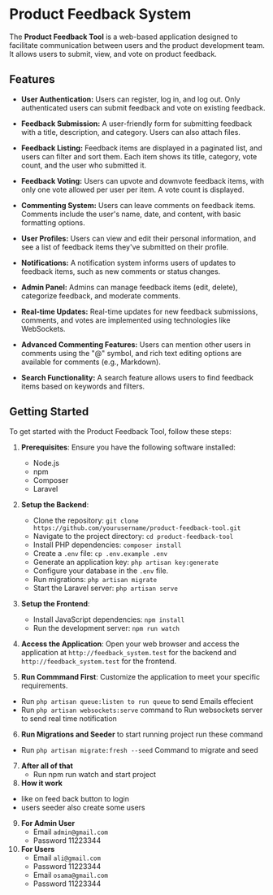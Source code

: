 # Product Feedback System

The **Product Feedback Tool** is a web-based application designed to facilitate communication between users and the product development team. It allows users to submit, view, and vote on product feedback.

## Features

- **User Authentication:** Users can register, log in, and log out. Only authenticated users can submit feedback and vote on existing feedback.

- **Feedback Submission:** A user-friendly form for submitting feedback with a title, description, and category. Users can also attach files.

- **Feedback Listing:** Feedback items are displayed in a paginated list, and users can filter and sort them. Each item shows its title, category, vote count, and the user who submitted it.

- **Feedback Voting:** Users can upvote and downvote feedback items, with only one vote allowed per user per item. A vote count is displayed.

- **Commenting System:** Users can leave comments on feedback items. Comments include the user's name, date, and content, with basic formatting options.

- **User Profiles:** Users can view and edit their personal information, and see a list of feedback items they've submitted on their profile.

- **Notifications:** A notification system informs users of updates to feedback items, such as new comments or status changes.

- **Admin Panel:** Admins can manage feedback items (edit, delete), categorize feedback, and moderate comments.

- **Real-time Updates:** Real-time updates for new feedback submissions, comments, and votes are implemented using technologies like WebSockets.

- **Advanced Commenting Features:** Users can mention other users in comments using the "@" symbol, and rich text editing options are available for comments (e.g., Markdown).

- **Search Functionality:** A search feature allows users to find feedback items based on keywords and filters.

## Getting Started

To get started with the Product Feedback Tool, follow these steps:

1. **Prerequisites**: Ensure you have the following software installed:
   - Node.js
   - npm
   - Composer 
   - Laravel

2. **Setup the Backend**:
   - Clone the repository: `git clone https://github.com/yourusername/product-feedback-tool.git`
   - Navigate to the project directory: `cd product-feedback-tool`
   - Install PHP dependencies: `composer install`
   - Create a `.env` file: `cp .env.example .env`
   - Generate an application key: `php artisan key:generate`
   - Configure your database in the `.env` file.
   - Run migrations: `php artisan migrate`
   - Start the Laravel server: `php artisan serve`

3. **Setup the Frontend**:
   - Install JavaScript dependencies: `npm install`
   - Run the development server: `npm run watch`

4. **Access the Application**: Open your web browser and access the application at `http://feedback_system.test` for the backend and `http://feedback_system.test` for the frontend.

5. **Run Commmand First**: Customize the application to meet your specific requirements.
  - Run `php artisan queue:listen to run queue` to send Emails effecient
  - Run `php artisan websockets:serve` command to Run websockets server to send real time notification 
6. **Run Migrations and Seeder** to start running project run these command 
  - Run `php artisan migrate:fresh --seed` Command to migrate and seed 
7. **After all of that**
   - Run npm run watch and start project 
8. **How it work** 
  - like on feed back button to login 
  - users seeder also create some users
9. **For Admin User** 
    - Email `admin@gmail.com`
    - Password 11223344
10. **For Users**
    - Email `ali@gmail.com`
    - Password  11223344
    - Email `osama@gmail.com`
    - Password  11223344
